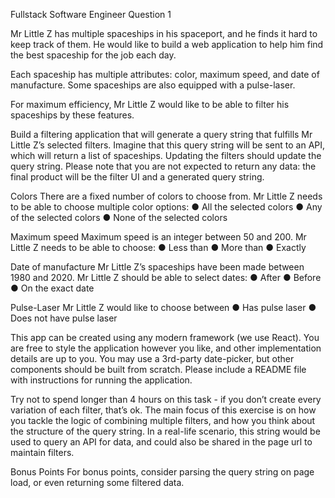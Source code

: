 Fullstack Software Engineer Question 1

Mr Little Z has multiple spaceships in his spaceport, and he finds it hard to keep track of them. He would like to build a web application to help him find the best spaceship for the job each day.

Each spaceship has multiple attributes: color, maximum speed, and date of manufacture. Some
spaceships are also equipped with a pulse-laser.

For maximum efficiency, Mr Little Z would like to be able to filter his spaceships by these features.

Build a filtering application that will generate a query string that fulfills Mr Little Z’s selected filters. Imagine that this query string will be sent to an API, which will return a list of spaceships. Updating the filters should update the query string. Please note that you are not expected to return any data: the final product will be the filter UI and a generated query string.

Colors
There are a fixed number of colors to choose from. Mr Little Z needs to be able to choose multiple color options:
● All the selected colors
● Any of the selected colors
● None of the selected colors

Maximum speed
Maximum speed is an integer between 50 and 200. Mr Little Z needs to be able to choose:
● Less than
● More than
● Exactly

Date of manufacture
Mr Little Z’s spaceships have been made between 1980 and 2020. Mr Little Z should be able to select dates:
● After
● Before
● On the exact date

Pulse-Laser
Mr Little Z would like to choose between
● Has pulse laser
● Does not have pulse laser

This app can be created using any modern framework (we use React). You are free to style the
application however you like, and other implementation details are up to you. You may use a 3rd-party date-picker, but other components should be built from scratch. Please include a README file with instructions for running the application.

Try not to spend longer than 4 hours on this task - if you don’t create every variation of each filter, that’s ok. The main focus of this exercise is on how you tackle the logic of combining multiple filters, and how you think about the structure of the query string. In a real-life scenario, this string would be used to query an API for data, and could also be shared in the page url to maintain filters.

Bonus Points
For bonus points, consider parsing the query string on page load, or even returning some filtered data.
